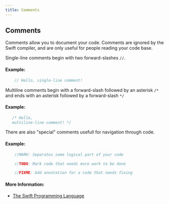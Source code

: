 ```yaml
---
title: Comments
---
```

## Comments

Comments allow you to document your code. Comments are ignored by the Swift compiler, and are only useful for people reading your code base.

Single-line comments begin with two forward-slashes `//`.

#### Example:
```swift
    // Hello, single-line comment!
```

Multiline comments begin with a forward-slash followed by an asterisk `/*` and ends with an asterisk followed by a forward-slash `*/`

#### Example:
```swift
   /* Hello,
   multiline-line comment! */
```
There are also "special" comments usefull for navigation through code. 

#### Example:
```swift
    //MARK: Separates some logical part of your code

    //TODO: Mark code that needs more work to be done

    //FIXME: Add annotation for a code that needs fixing
```
#### More Information:
- <a href='https://docs.swift.org/swift-book/LanguageGuide/TheBasics.html#ID315' target='_blank' rel='nofollow'>The Swift Programming Language</a>
